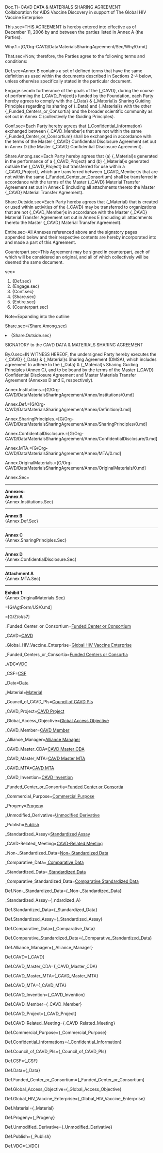 Doc.Ti=CAVD DATA & MATERIALS SHARING AGREEMENT<br>Collaboration for AIDS Vaccine Discovery in support of The Global HIV Vaccine Enterprise

This.sec=THIS AGREEMENT is hereby entered into effective as of December 11, 2006 by and between the parties listed in Annex A (the Parties).

Why.1.=[G/Org-CAVD/DataMaterialsSharingAgreement/Sec/Why/0.md]

That.sec=Now, therefore, the Parties agree to the following terms and conditions:

Def.sec=Annex B contains a set of defined terms that have the same definition as used within the documents described in Sections 2-4 below, unless otherwise specifically stated in the particular document.

Engage.sec=In furtherance of the goals of the {_CAVD}, during the course of performing the {_CAVD_Project}s funded by the Foundation, each Party hereby agrees to comply with the {_Data} & {_Material}s Sharing Guiding Principles regarding its sharing of {_Data} and {_Material}s with the other {_Funded_Centers_or_Consortia} and the broader scientific community as set out in Annex C (collectively the Guiding Principles).

Conf.sec=Each Party hereby agrees that {_Confidential_Information} exchanged between {_CAVD_Member}s that are not within the same {_Funded_Center_or_Consortium} shall be exchanged in accordance with the terms of the Master {_CAVD} Confidential Disclosure Agreement set out in Annex D (the Master {_CAVD} Confidential Disclosure Agreement).

Share.Among.sec=Each Party hereby agrees that (a) {_Material}s generated in the performance of a {_CAVD_Project} and (b) {_Material}s generated outside the {_CAVD_Project} but transferred for use within a {_CAVD_Project}, which are transferred between {_CAVD_Member}s that are not within the same {_Funded_Center_or_Consortium} shall be transferred in accordance with the terms of the Master {_CAVD} Material Transfer Agreement set out in Annex E (including all attachments thereto the Master {_CAVD} Material Transfer Agreement).

Share.Outside.sec=Each Party hereby agrees that {_Material} that is created or used within activities of the {_CAVD} may be transferred to organizations that are not {_CAVD_Member}s in accordance with the Master {_CAVD} Material Transfer Agreement set out in Annex E (including all attachments thereto the Master {_CAVD} Material Transfer Agreement).

Entire.sec=All Annexes referenced above and the signatory pages appended below and their respective contents are hereby incorporated into and made a part of this Agreement.

Counterpart.sec=This Agreement may be signed in counterpart, each of which will be considered an original, and all of which collectively will be deemed the same document.

sec=<ol><li>{Def.sec}<li>{Engage.sec}<li>{Conf.sec}<li>{Share.sec}<li>{Entire.sec}<li>{Counterpart.sec}</ol>

Note=Expanding into the outline

Share.sec={Share.Among.sec}<li>{Share.Outside.sec}

SIGNATORY
to the
CAVD DATA & MATERIALS SHARING AGREEMENT

By.0.sec=IN WITNESS HEREOF, the undersigned Party hereby executes the {_CAVD} {_Data} & {_Material}s Sharing Agreement (DMSA), which includes agreement to adhere to the {_Data} & {_Material}s Sharing Guiding Principles (Annex C), and to be bound by the terms of the Master {_CAVD} Confidential Disclosure Agreement and Master Materials Transfer Agreement (Annexes D and E, respectively).

Annex.Institutions.=[G/Org-CAVD/DataMaterialsSharingAgreement/Annex/Institutions/0.md]

Annex.Def.=[G/Org-CAVD/DataMaterialsSharingAgreement/Annex/Definition/0.md]

Annex.SharingPrinciples.=[G/Org-CAVD/DataMaterialsSharingAgreement/Annex/SharingPrinciples/0.md]

Annex.ConfidentialDisclosure.=[G/Org-CAVD/DataMaterialsSharingAgreement/Annex/ConfidentialDisclosure/0.md]

Annex.MTA.=[G/Org-CAVD/DataMaterialsSharingAgreement/Annex/MTA/0.md]

Annex.OriginalMaterials.=[G/Org-CAVD/DataMaterialsSharingAgreement/Annex/OriginalMaterials/0.md]


Annex.Sec=<hr><b>Annexes:</b><br><b>Annex A</b><br>{Annex.Institutions.Sec}<hr><b>Annex B</b><br>{Annex.Def.Sec}<hr><b>Annex C</b><br>{Annex.SharingPrinciples.Sec}<hr><b>Annex D</b><br>{Annex.ConfidentialDisclosure.Sec}<hr><b>Attachment A</b><br>{Annex.MTA.Sec}<hr><b>Exhibit 1</b><br>{Annex.OriginalMaterials.Sec}

=[G/AgtForm/US/0.md]

=[G/Z/ol/s7]


_Funded_Center_or_Consortium=<a href='#Def.Funded_Center_or_Consortium' class='definedterm'>Funded Center or Consortium</a>

_CAVD=<a href='#Def.CAVD' class='definedterm'>CAVD</a>

_Global_HIV_Vaccine_Enterprise=<a href='#Def.Global_HIV_Vaccine_Enterprise' class='definedterm'>Global HIV Vaccine Enterprise</a>

_Funded_Centers_or_Consortia=<a href='#Def.Funded_Center_or_Consortium' class='definedterm'>Funded Centers or Consortia</a>

_VDC=<a href='#Def.VDC' class='definedterm'>VDC</a>

_CSF=<a href='#Def.CSF' class='definedterm'>CSF</a>

_Data=<a href='#Def.Data' class='definedterm'>Data</a>

_Material=<a href='#Def.Material' class='definedterm'>Material</a>

_Council_of_CAVD_PIs=<a href='#Def.Council_of_CAVD_PIs' class='definedterm'>Council of CAVD PIs</a>

_CAVD_Project=<a href='#Def.CAVD_Project' class='definedterm'>CAVD Project</a>

_Global_Access_Objective=<a href='#Def.Global_Access_Objective' class='definedterm'>Global Access Objective</a>

_CAVD_Member=<a href='#Def.CAVD_Member' class='definedterm'>CAVD Member</a>

_Alliance_Manager=<a href='#Def.Alliance_Manager' class='definedterm'>Alliance Manager</a>

_CAVD_Master_CDA=<a href='#Def.CAVD_Master_CDA' class='definedterm'>CAVD Master CDA</a>

_CAVD_Master_MTA=<a href='#Def.CAVD_Master_MTA' class='definedterm'>CAVD Master MTA</a>

_CAVD_MTA=<a href='#Def.CAVD_MTA' class='definedterm'>CAVD MTA</a>

_CAVD_Invention=<a href='#Def.CAVD_Invention' class='definedterm'>CAVD Invention</a>

_Funded_Center_or_Consortia=<a href='#Def.Funded_Center_or_Consortium' class='definedterm'>Funded Center or Consortia</a>

_Commercial_Purpose=<a href='#Def.Commercial_Purpose' class='definedterm'>Commercial Purpose</a>

_Progeny=<a href='#Def.Progeny' class='definedterm'>Progeny</a>

_Unmodified_Derivative=<a href='#Def.Unmodified_Derivative' class='definedterm'>Unmodified Derivative</a>

_Publish=<a href='#Def.Publish' class='definedterm'>Publish</a>

_Standardized_Assay=<a href='#Def.Standardized_Assay' class='definedterm'>Standardized Assay</a>

_CAVD-Related_Meeting=<a href='#Def.CAVD-Related_Meeting' class='definedterm'>CAVD-Related Meeting</a>

_Non-_Standardized_Data=<a href='#Def.Non-_Standardized_Data' class='definedterm'>Non- Standardized Data</a>

_Comparative_Data=<a href='#Def.Comparative_Data' class='definedterm'> Comparative Data</a>

_Standardized_Data=<a href='#Def.Standardized_Data' class='definedterm'> Standardized Data</a>

_Comparative_Standardized_Data=<a href='#Def.Comparative_Standardized_Data' class='definedterm'>Comparative Standardized Data</a>

Def.Non-_Standardized_Data={_Non-_Standardized_Data}

_Standardized_Assay={_ndardized_A}

Def.Standardized_Data={_Standardized_Data}

Def.Standardized_Assay={_Standardized_Assay}

Def.Comparative_Data={_Comparative_Data}

Def.Comparative_Standardized_Data={_Comparative_Standardized_Data}

Def.Alliance_Manager={_Alliance_Manager}

Def.CAVD={_CAVD}

Def.CAVD_Master_CDA={_CAVD_Master_CDA}

Def.CAVD_Master_MTA={_CAVD_Master_MTA}

Def.CAVD_MTA={_CAVD_MTA}

Def.CAVD_Invention={_CAVD_Invention}

Def.CAVD_Member={_CAVD_Member}

Def.CAVD_Project={_CAVD_Project}

Def.CAVD-Related_Meeting={_CAVD-Related_Meeting}

Def.Commercial_Purpose={_Commercial_Purpose}

Def.Confidential_Informations={_Confidential_Information}

Def.Council_of_CAVD_PIs={_Council_of_CAVD_PIs}

Def.CSF={_CSF}

Def.Data={_Data}

Def.Funded_Center_or_Consortium={_Funded_Center_or_Consortium}

Def.Global_Access_Objective={_Global_Access_Objective}

Def.Global_HIV_Vaccine_Enterprise={_Global_HIV_Vaccine_Enterprise}

Def.Material={_Material}

Def.Progeny={_Progeny}

Def.Unmodified_Derivative={_Unmodified_Derivative}

Def.Publish={_Publish}

Def.VDC={_VDC}